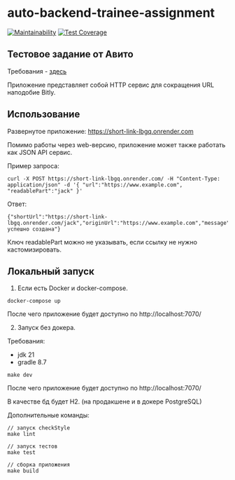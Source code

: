 # auto-backend-trainee-assignment
[![Maintainability](https://api.codeclimate.com/v1/badges/e86c4429a58955cda69a/maintainability)](https://codeclimate.com/github/Grad566/auto-backend-trainee-assignment/maintainability)
[![Test Coverage](https://api.codeclimate.com/v1/badges/e86c4429a58955cda69a/test_coverage)](https://codeclimate.com/github/Grad566/auto-backend-trainee-assignment/test_coverage)

## Тестовое задание от Авито

Требования - [здесь](https://github.com/avito-tech/auto-backend-trainee-assignment?tab=readme-ov-file)

Приложение представляет собой HTTP сервис для сокращения URL наподобие Bitly.

## Использование

Развернутое приложение: https://short-link-lbgq.onrender.com

Помимо работы через web-версию, приложение может также работать как JSON API сервис.

Пример запроса:
```
curl -X POST https://short-link-lbgq.onrender.com/ -H "Content-Type: application/json" -d '{ "url":"https://www.example.com", "readablePart":"jack" }'
```
Ответ:
```
{"shortUrl":"https://short-link-lbgq.onrender.com/jack","originUrl":"https://www.example.com","message":"Ссылка успешно создана"}
```

Ключ readablePart можно не указывать, если ссылку не нужно кастомизировать.

## Локальный запуск

1) Если есть Docker и docker-compose.

```
docker-compose up
```
После чего приложение будет доступно по http://localhost:7070/

2) Запуск без докера.

Требования:
 - jdk 21
 - gradle 8.7

```
make dev
```

После чего приложение будет доступно по http://localhost:7070/

В качестве бд будет H2. (на продакшене и в докере PostgreSQL)

Дополнительные команды:
```
// запуск checkStyle
make lint 

// запуск тестов
make test 

// сборка приложения
make build 
```

